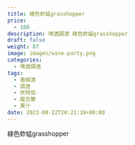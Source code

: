```yaml
---
title: 綠色蚱蜢grasshopper
price:
  - 180
description: 啤酒調酒 綠色蚱蜢grasshopper
draft: false
weight: 87
image: images/wine-party.png
categories:
  - 啤酒調酒
tags:
  - 香甜酒
  - 調酒
  - 伏特加
  - 龍舌蘭
  - 果汁
date: 2023-08-22T20:21:18+08:00
---
```


 綠色蚱蜢grasshopper
